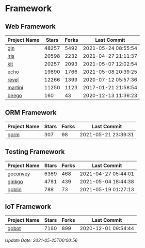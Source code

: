 # Framework

## Web Framework
| Project Name | Stars | Forks | Last Commit |
| ------------ | ----- | ----- | ----------- |
| [gin](https://github.com/gin-gonic/gin) | 48257 | 5492 | 2021-05-24 08:55:54 |
| [iris](https://github.com/kataras/iris) | 20598 | 2232 | 2021-04-27 21:11:37 |
| [kit](https://github.com/go-kit/kit) | 20257 | 2093 | 2021-05-07 12:02:54 |
| [echo](https://github.com/labstack/echo) | 19890 | 1766 | 2021-05-08 20:39:25 |
| [revel](https://github.com/revel/revel) | 12266 | 1399 | 2020-07-12 05:57:36 |
| [martini](https://github.com/go-martini/martini) | 11250 | 1123 | 2017-01-21 21:58:54 |
| [beego](https://github.com/astaxie/beego) | 160 | 43 | 2020-12-13 11:36:23 |

## ORM Framework
| Project Name | Stars | Forks | Last Commit |
| ------------ | ----- | ----- | ----------- |
| [gorm](https://github.com/jinzhu/gorm) | 307 | 98 | 2021-05-21 23:39:31 |

## Testing Framework
| Project Name | Stars | Forks | Last Commit |
| ------------ | ----- | ----- | ----------- |
| [goconvey](https://github.com/smartystreets/goconvey) | 6369 | 468 | 2021-04-27 05:44:01 |
| [ginkgo](https://github.com/onsi/ginkgo) | 4781 | 439 | 2021-05-04 18:44:38 |
| [goblin](https://github.com/franela/goblin) | 788 | 73 | 2021-05-19 01:27:13 |

## IoT Framework
| Project Name | Stars | Forks | Last Commit |
| ------------ | ----- | ----- | ----------- |
| [gobot](https://github.com/hybridgroup/gobot) | 7160 | 899 | 2020-12-01 09:54:44 |

*Update Date: 2021-05-25T00:00:56*